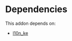 # Dependencies

This addon depends on:

- [l10n_ke](https://github.com/bringout/oca-ocb-l10n_me-africa/tree/9544b42303b8c63a4a748996d559a4b384f8864e/odoo-bringout-oca-ocb-l10n_ke)
